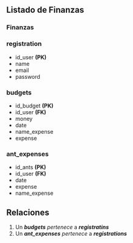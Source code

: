 ## Listado de Finanzas

### Finanzas

### registration
- id_user **(PK)**
- name
- email
- password

### budgets
- id_budget **(PK)**
- id_user **(FK)**
- money
- date
- name_expense
- expense

### ant_expenses
- id_ants **(PK)**
- id_user **(FK)**
- date
- expense
- name_expense

## Relaciones

1. Un ***budgets*** _pertenece_ a ***registratins***
2. Un ***ant_expenses*** _pertenece_ a ***registrations***